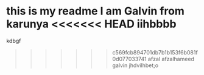 this is my readme
I am Galvin from karunya
<<<<<<< HEAD
iihbbbb
=======
kdbgf
>>>>>>> c569fcb894701db7b1b153f6b081f0d077033741
afzal
afzalhameed
galvin
jhdvilhbet;o